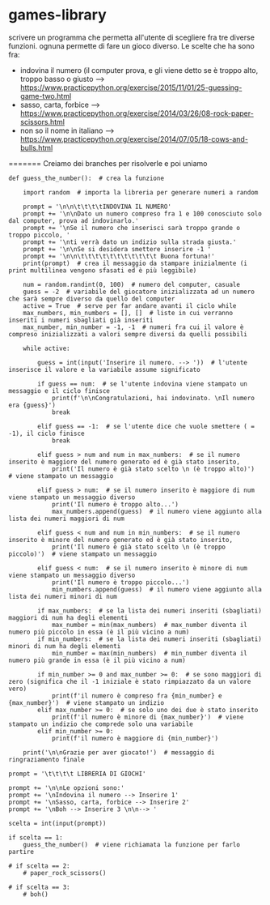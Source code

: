 # games-library

 scrivere un programma che permetta all'utente di scegliere fra tre diverse funzioni.
 ognuna permette di fare un gioco diverso. Le scelte che ha sono fra:
 - indovina il numero (il computer prova, e gli viene detto se è troppo alto, troppo basso o giusto --> https://www.practicepython.org/exercise/2015/11/01/25-guessing-game-two.html
 - sasso, carta, forbice --> https://www.practicepython.org/exercise/2014/03/26/08-rock-paper-scissors.html
 - non so il nome in italiano --> https://www.practicepython.org/exercise/2014/07/05/18-cows-and-bulls.html

=======
 Creiamo dei branches per risolverle e poi uniamo

    def guess_the_number():  # crea la funzione

        import random  # importa la libreria per generare numeri a random

        prompt = '\n\n\t\t\t\tINDOVINA IL NUMERO'
        prompt += '\n\nDato un numero compreso fra 1 e 100 conosciuto solo dal computer, prova ad indovinarlo.'
        prompt += '\nSe il numero che inserisci sarà troppo grande o troppo piccolo, '
        prompt += '\nti verrà dato un indizio sulla strada giusta.'
        prompt += '\n\nSe si desidera smettere inserire -1 '
        prompt += '\n\n\t\t\t\t\t\t\t\t\t\t\t Buona fortuna!'
        print(prompt)  # crea il messaggio da stampare inizialmente (i print multilinea vengono sfasati ed è più leggibile)

        num = random.randint(0, 100)  # numero del computer, casuale
        guess = -2  # variabile del giocatore inizializzata ad un numero che sarà sempre diverso da quello del computer
        active = True  # serve per far andare avanti il ciclo while
        max_numbers, min_numbers = [], []  # liste in cui verranno inseriti i numeri sbagliati già inseriti
        max_number, min_number = -1, -1  # numeri fra cui il valore è compreso inizializzati a valori sempre diversi da quelli possibili

        while active:

            guess = int(input('Inserire il numero. --> '))  # l'utente inserisce il valore e la variabile assume significato

            if guess == num:  # se l'utente indovina viene stampato un messaggio e il ciclo finisce
                print(f'\n\nCongratulazioni, hai indovinato. \nIl numero era {guess}')
                break

            elif guess == -1:  # se l'utente dice che vuole smettere ( = -1), il ciclo finisce
                break

            elif guess > num and num in max_numbers:  # se il numero inserito è maggiore del numero generato ed è già stato inserito,
                print('Il numero è già stato scelto \n (è troppo alto)')  # viene stampato un messaggio

            elif guess > num:  # se il numero inserito è maggiore di num viene stampato un messaggio diverso
                print('Il numero è troppo alto...')
                max_numbers.append(guess)  # il numero viene aggiunto alla lista dei numeri maggiori di num

            elif guess < num and num in min_numbers:  # se il numero inserito è minore del numero generato ed è già stato inserito,
                print('Il numero è già stato scelto \n (è troppo piccolo)')  # viene stampato un messaggio

            elif guess < num:  # se il numero inserito è minore di num viene stampato un messaggio diverso
                print('Il numero è troppo piccolo...')
                min_numbers.append(guess)  # il numero viene aggiunto alla lista dei numeri minori di num

            if max_numbers:  # se la lista dei numeri inseriti (sbagliati) maggiori di num ha degli elementi
                max_number = min(max_numbers)  # max_number diventa il numero più piccolo in essa (è il più vicino a num)
            if min_numbers:  # se la lista dei numeri inseriti (sbagliati) minori di num ha degli elementi
                min_number = max(min_numbers)  # min_number diventa il numero più grande in essa (è il più vicino a num)

            if min_number >= 0 and max_number >= 0:  # se sono maggiori di zero (significa che il -1 iniziale è stato rimpiazzato da un valore vero)
                print(f'il numero è compreso fra {min_number} e {max_number}')  # viene stampato un indizio
            elif max_number >= 0:  # se solo uno dei due è stato inserito
                print(f'il numero è minore di {max_number}')  # viene stampato un indizio che comprede solo una variabile
            elif min_number >= 0:
                print(f'il numero è maggiore di {min_number}')

        print('\n\nGrazie per aver giocato!')  # messaggio di ringraziamento finale

    prompt = '\t\t\t\t LIBRERIA DI GIOCHI'

    prompt += '\n\nLe opzioni sono:'
    prompt += '\nIndovina il numero --> Inserire 1'
    prompt += '\nSasso, carta, forbice --> Inserire 2'
    prompt += '\nBoh --> Inserire 3 \n\n--> '

    scelta = int(input(prompt))

    if scelta == 1:
        guess_the_number()  # viene richiamata la funzione per farlo partire
    
    # if scelta == 2:
        # paper_rock_scissors()

    # if scelta == 3:
        # boh()
   
